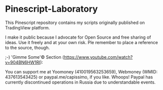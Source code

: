 # Pinescript-Laboratory
This Pinescript repository contains my scripts originally published on TradingView platform. 

I make it public because I advocate for Open Source and free sharing of ideas. Use it freely and at your own risk. Ple remember to place a reference to the source, though.

;-) 'Gimme Some'© Section (https://www.youtube.com/watch?v=904BN6HW1RI):

You can support me at Yoomoney (410019563253659), Webmoney (WMID: 437613543425) or paypal.me/capissimo, if you like. Whoops! Paypal has currently discontinued operations in Russia due to understandable events.
